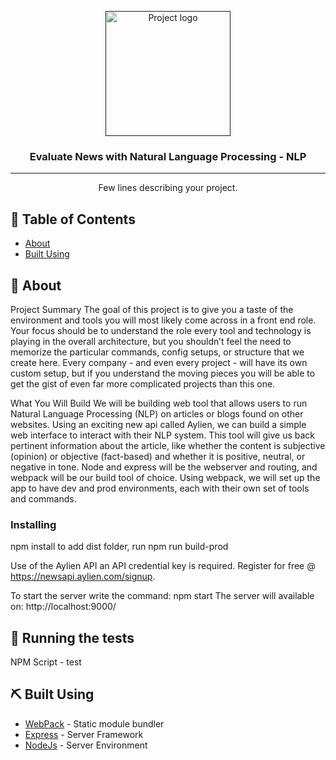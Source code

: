 <p align="center">
  <a href="" rel="noopener">
 <img width=200px height=200px src="https://i.imgur.com/6wj0hh6.jpg" alt="Project logo"></a>
</p>

<h3 align="center">
Evaluate News with Natural Language Processing - NLP</h3>


---

<p align="center"> Few lines describing your project.
    <br> 
</p>

## 📝 Table of Contents

- [About](#about)
- [Built Using](#built_using)

## 🧐 About <a name = "about"></a>

Project Summary
The goal of this project is to give you a taste of the environment and tools you will most likely come across in a front end role. Your focus should be to understand the role every tool and technology is playing in the overall architecture, but you shouldn’t feel the need to memorize the particular commands, config setups, or structure that we create here. Every company - and even every project - will have its own custom setup, but if you understand the moving pieces you will be able to get the gist of even far more complicated projects than this one. 

What You Will Build
We will be building web tool that allows users to run Natural Language Processing (NLP) on articles or blogs found on other websites. Using an exciting new api called Aylien, we can build a simple web interface to interact with their NLP system. This tool will give us back pertinent information about the article, like whether the content is subjective (opinion) or objective (fact-based) and whether it is positive, neutral, or negative in tone. 
Node and express will be the webserver and routing, and webpack will be our build tool of choice. Using webpack, we will set up the app to have dev and prod environments, each with their own set of tools and commands. 

### Installing

npm install
to add dist folder, run
npm run build-prod

Use of the Aylien API an API credential key is required. Register for free @ https://newsapi.aylien.com/signup.

To start the server write the command:
npm start
The server will available on:
http://localhost:9000/

## 🔧 Running the tests <a name = "tests"></a>

NPM Script - test

## ⛏️ Built Using <a name = "built_using"></a>
- [WebPack](https://.js.org/) - Static module bundler
- [Express](https://expressjs.com/) - Server Framework
- [NodeJs](https://nodejs.org/en/) - Server Environment


